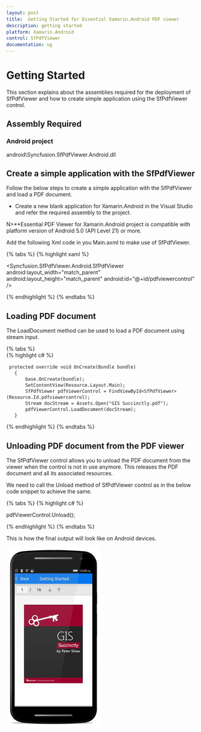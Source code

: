 ```yaml
---
layout: post
title:  Getting Started for Essential Xamarin.Android PDF viewer
description: getting started
platform: Xamarin.Android
control: SfPdfViewer
documentation: ug
---
```


# Getting Started

This section explains about the assemblies required for the deployment of SfPdfViewer and how to create simple application using the SfPdfViewer control.

## Assembly Required

### Android project

android\Syncfusion.SfPdfViewer.Android.dll

## Create a simple application with the SfPdfViewer

Follow the below steps to create a simple application with the SfPdfViewer and load a PDF document.

* Create a new blank application for Xamarin.Android in the Visual Studio and refer the required assembly to the project. 

N>**Essential PDF Viewer for Xamarin.Android project is compatible with platform version of Android 5.0 (API Level 21) or more.

Add the following Xml code in you Main.axml to make use of SfPdfViewer.
   
{% tabs %}
{% highlight xaml %}

   <LinearLayout xmlns:android="http://schemas.android.com/apk/res/android"
    android:orientation="vertical"
    android:layout_width="match_parent"
    android:layout_height="match_parent"
    android:focusable="true"
    android:focusableInTouchMode="true"
    android:id="@+id/parentview">
	    <Syncfusion.SfPdfViewer.Android.SfPdfViewer
        android:layout_width="match_parent"
        android:layout_height="match_parent"
        android:id="@+id/pdfviewercontrol" />
    </LinearLayout>

{% endhighlight %}
{% endtabs %}

## Loading PDF document

The LoadDocument method can be used to load a PDF document using stream input.

{% tabs %}   
{% highlight c# %}

     protected override void OnCreate(Bundle bundle)
       {
           base.OnCreate(bundle);		
           SetContentView(Resource.Layout.Main);
		   SfPdfViewer pdfViewerControl = FindViewById<SfPdfViewer>(Resource.Id.pdfviewercontrol);
           Stream docStream = Assets.Open("GIS Succinctly.pdf");
           pdfViewerControl.LoadDocument(docStream);		   
       }

{% endhighlight %}
{% endtabs %}


## Unloading PDF document from the PDF viewer

The SfPdfViewer control allows you to unload the PDF document from the viewer when the control is not in use anymore. This releases the PDF document and all its associated resources.

We need to call the Unload method of SfPdfViewer control as in the below code snippet to achieve the same.

{% tabs %} 
{% highlight c# %}

pdfViewerControl.Unload();

{% endhighlight %}
{% endtabs %}

This is how the final output will look like on Android devices.

![](pdfviewer_images/gettingstarted.png)